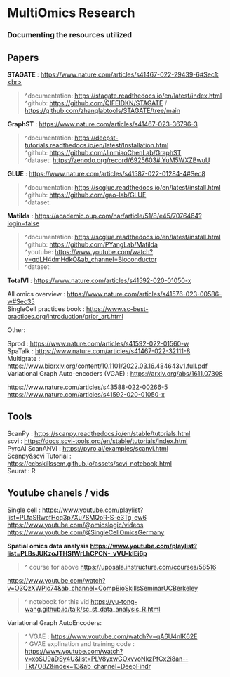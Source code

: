 # MultiOmics Research 
### Documenting the resources utilized

## Papers

**STAGATE** : https://www.nature.com/articles/s41467-022-29439-6#Sec1:<br>
  > ^documentation: https://stagate.readthedocs.io/en/latest/index.html <br>
  > ^github: https://github.com/QIFEIDKN/STAGATE / https://github.com/zhanglabtools/STAGATE/tree/main <br>

**GraphST** : https://www.nature.com/articles/s41467-023-36796-3 <br>
  > ^documentation: https://deepst-tutorials.readthedocs.io/en/latest/Installation.html <br>
  > ^github: https://github.com/JinmiaoChenLab/GraphST <br>
  > ^dataset: https://zenodo.org/record/6925603#.YuM5WXZBwuU <br>

**GLUE** : https://www.nature.com/articles/s41587-022-01284-4#Sec8 <br>
  > ^documentation: https://scglue.readthedocs.io/en/latest/install.html <br>
  > ^github: https://github.com/gao-lab/GLUE <br>
  > ^dataset: <br>

**Matilda** : https://academic.oup.com/nar/article/51/8/e45/7076464?login=false <br>
  > ^documentation: https://scglue.readthedocs.io/en/latest/install.html <br>
  > ^github: https://github.com/PYangLab/Matilda <br>
  > ^youtube: https://www.youtube.com/watch?v=qdLH4dmHdkQ&ab_channel=Bioconductor <br>
  > ^dataset: <br>

**TotalVI** : https://www.nature.com/articles/s41592-020-01050-x <br>

All omics overview : https://www.nature.com/articles/s41576-023-00586-w#Sec35 <br>
SingleCell practices book : https://www.sc-best-practices.org/introduction/prior_art.html <br>

Other:

Sprod : https://www.nature.com/articles/s41592-022-01560-w <br>
SpaTalk : https://www.nature.com/articles/s41467-022-32111-8 <br>
Multigrate : https://www.biorxiv.org/content/10.1101/2022.03.16.484643v1.full.pdf <br>
Variational Graph Auto-encoders (VGAE) : https://arxiv.org/abs/1611.07308 <br>

https://www.nature.com/articles/s43588-022-00266-5 <br>
https://www.nature.com/articles/s41592-020-01050-x <br>

## Tools
ScanPy : https://scanpy.readthedocs.io/en/stable/tutorials.html <br>
scvi : https://docs.scvi-tools.org/en/stable/tutorials/index.html <br>
PyroAI ScanANVI : https://pyro.ai/examples/scanvi.html <br>
Scanpy&scvi Tutorial : https://ccbskillssem.github.io/assets/scvi_notebook.html  <br>
Seurat : R


## Youtube chanels / vids

Single cell : https://www.youtube.com/playlist?list=PLfaSRwcfHcq3p7Xu7SMQoR-S-e3Tg_ew6  <br>
https://www.youtube.com/@omicslogic/videos <br>
https://www.youtube.com/@SingleCellOmicsGermany <br>

**Spatial omics data analysis https://www.youtube.com/playlist?list=PLBsJUKzoJTHSfWrLhCPCN-_vVU-klEi6p**  <br>
> ^ course for above https://uppsala.instructure.com/courses/58516 <br>

https://www.youtube.com/watch?v=O3QzXWPjc74&ab_channel=CompBioSkillsSeminarUCBerkeley <br> 
> ^ notebook for this vid https://yu-tong-wang.github.io/talk/sc_st_data_analysis_R.html <br>

Variational Graph AutoEncoders:
 > ^ VGAE : https://www.youtube.com/watch?v=qA6U4nIK62E <br>
 > ^ GVAE explination and training code : https://www.youtube.com/watch?v=xoSU9aDSy4U&list=PLV8yxwGOxvvoNkzPfCx2i8an--Tkt7O8Z&index=13&ab_channel=DeepFindr <br>
